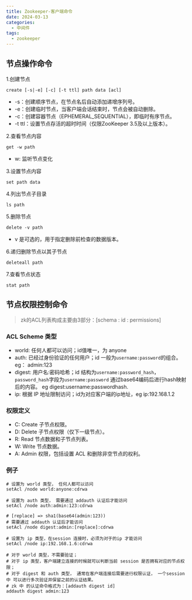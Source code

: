 ```yaml
---
title: Zookeeper-客户端命令
date: 2024-03-13
categories:
  - 中间件
tags:
  - zookeeper
---
```


## 节点操作命令

1.创建节点

```shell
create [-s|-e] [-c] [-t ttl] path data [acl]
```

- -s：创建顺序节点，在节点名后自动添加递增序列号。
- -e：创建临时节点，当客户端会话结束时，节点会被自动删除。
- -c：创建容器节点（EPHEMERAL_SEQUENTIAL），即临时有序节点。
- -t ttl：设置节点存活的超时时间（仅限ZooKeeper 3.5及以上版本）。

2.查看节点内容

```shell
get -w path
```

- w: 监听节点变化

3.设置节点内容
```shell
set path data
```

4.列出节点子目录
```shell
ls path
```

5.删除节点
```shell
delete -v path 
```

- v 是可选的，用于指定删除前检查的数据版本。

6.递归删除节点以其子节点

```shell
deleteall path
```

7.查看节点状态
```shell
stat path
```

## 节点权限控制命令

> zk的ACL列表构成主要由3部分：[schema : id : permissions]

### ACL Scheme 类型

- world: 任何人都可以访问；id值唯一，为 anyone
- auth: 已经过身份验证的任何用户；id 一般为`username:password`的组合。 eg： admin:123
- digest: 用户名:密码哈希；id 结构为`username:password_hash`，`password_hash`字段为`username:password` 通过base64编码后进行hash映射后的内容。 eg digest:username:passwordhash.
- ip: 根据 IP 地址限制访问；id为对应客户端的ip地址，eg ip:192.168.1.2


### 权限定义

- C: Create 子节点权限。
- D: Delete 子节点权限（仅下一级节点）。
- R: Read 节点数据和子节点列表。
- W: Write 节点数据。
- A: Admin 权限，包括设置 ACL 和删除非空节点的权利。

### 例子

```shell
# 设置为 world 类型， 任何人都可以访问
setAcl /node world:anyone:cdrwa

# 设置为 auth 类型， 需要通过 addauth 认证后才能访问
setAcl /node auth:admin:123:cdrwa

# [replace] => sha1(base64(admin:123))
# 需要通过 addauth 认证后才能访问
setAcl /node digest:admin:[replace]:cdrwa

# 设置为 ip 类型，在session 连接时，必须为对于的ip 才能访问
setAcl /node ip:192.168.1.6:cdrwa

# 对于 world 类型，不需要验证；
# 对于 ip 类型，客户端建立连接的时候就可以判断当前 session 是否拥有对应的节点权限；
# 对于 digest 和 auth 类型， 通常在客户端连接后需要进行权限认证， 一个session 中 可以进行多次验证并保留之前的认证结果。
# zk 中 的认证命令格式为：[addauth digest id]
addauth digest admin:123
```
